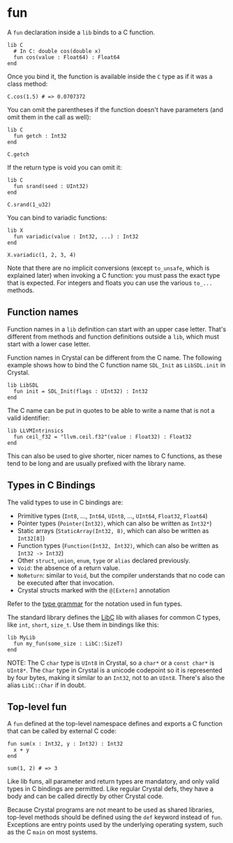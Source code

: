 # fun

A `fun` declaration inside a `lib` binds to a C function.

```crystal
lib C
  # In C: double cos(double x)
  fun cos(value : Float64) : Float64
end
```

Once you bind it, the function is available inside the `C` type as if it was a class method:

```crystal
C.cos(1.5) # => 0.0707372
```

You can omit the parentheses if the function doesn't have parameters (and omit them in the call as well):

```crystal
lib C
  fun getch : Int32
end

C.getch
```

If the return type is void you can omit it:

```crystal
lib C
  fun srand(seed : UInt32)
end

C.srand(1_u32)
```

You can bind to variadic functions:

```crystal
lib X
  fun variadic(value : Int32, ...) : Int32
end

X.variadic(1, 2, 3, 4)
```

Note that there are no implicit conversions (except `to_unsafe`, which is explained later) when invoking a C function: you must pass the exact type that is expected. For integers and floats you can use the various `to_...` methods.

## Function names

Function names in a `lib` definition can start with an upper case letter. That's different from methods and function definitions outside a `lib`, which must start with a lower case letter.

Function names in Crystal can be different from the C name. The following example shows how to bind the C function name `SDL_Init` as `LibSDL.init` in Crystal.

```crystal
lib LibSDL
  fun init = SDL_Init(flags : UInt32) : Int32
end
```

The C name can be put in quotes to be able to write a name that is not a valid identifier:

```crystal
lib LLVMIntrinsics
  fun ceil_f32 = "llvm.ceil.f32"(value : Float32) : Float32
end
```

This can also be used to give shorter, nicer names to C functions, as these tend to be long and are usually prefixed with the library name.

## Types in C Bindings

The valid types to use in C bindings are:

* Primitive types (`Int8`, ..., `Int64`, `UInt8`, ..., `UInt64`, `Float32`, `Float64`)
* Pointer types (`Pointer(Int32)`, which can also be written as `Int32*`)
* Static arrays (`StaticArray(Int32, 8)`, which can also be written as `Int32[8]`)
* Function types (`Function(Int32, Int32)`, which can also be written as `Int32 -> Int32`)
* Other `struct`, `union`, `enum`, `type` or `alias` declared previously.
* `Void`: the absence of a return value.
* `NoReturn`: similar to `Void`, but the compiler understands that no code can be executed after that invocation.
* Crystal structs marked with the `@[Extern]` annotation

Refer to the [type grammar](../type_grammar.md) for the notation used in fun types.

The standard library defines the [LibC](https://github.com/crystal-lang/crystal/blob/master/src/lib_c.cr) lib with aliases for common C types, like `int`, `short`, `size_t`. Use them in bindings like this:

```crystal
lib MyLib
  fun my_fun(some_size : LibC::SizeT)
end
```

NOTE: The C `char` type is `UInt8` in Crystal, so a `char*` or a `const char*` is `UInt8*`. The `Char` type in Crystal is a unicode codepoint so it is represented by four bytes, making it similar to an `Int32`, not to an `UInt8`. There's also the alias `LibC::Char` if in doubt.

## Top-level fun

A `fun` defined at the top-level namespace defines and exports a C function that can be called by external C code:

```crystal
fun sum(x : Int32, y : Int32) : Int32
  x + y
end

sum(1, 2) # => 3
```

Like lib funs, all parameter and return types are mandatory, and only valid types in C bindings are permitted. Like regular Crystal defs, they have a body and can be called directly by other Crystal code.

Because Crystal programs are not meant to be used as shared libraries, top-level methods should be defined using the `def` keyword instead of `fun`. Exceptions are entry points used by the underlying operating system, such as the C `main` on most systems.
